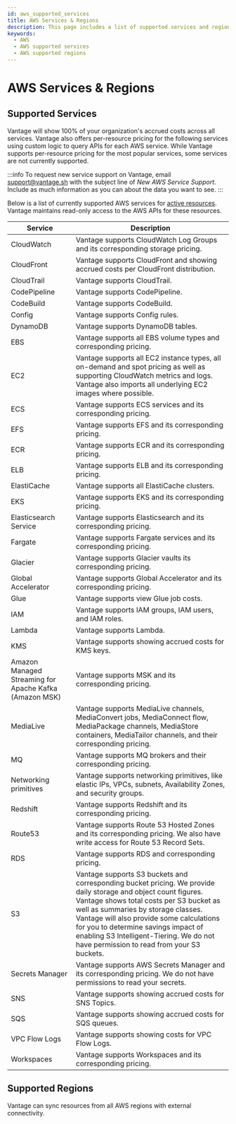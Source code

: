 ```yaml
---
id: aws_supported_services
title: AWS Services & Regions
description: This page includes a list of supported services and regions for the AWS Vantage integration.
keywords:
  - AWS
  - AWS supported services
  - AWS supported regions
---
```


# AWS Services & Regions

## Supported Services

Vantage will show 100% of your organization's accrued costs across all services. Vantage also offers per-resource pricing for the following services using custom logic to query APIs for each AWS service. While Vantage supports per-resource pricing for the most popular services, some services are not currently supported. 

:::info
To request new service support on Vantage, email [support@vantage.sh](mailto:support@vantage.sh) with the subject line of _New AWS Service Support_. Include as much information as you can about the data you want to see.
:::

Below is a list of currently supported AWS services for [active resources](/active_resources). Vantage maintains read-only access to the AWS APIs for these resources.

| Service                                                | Description                                                                                                                                                                                                                                                                                                                                                                   |
| ------------------------------------------------------ | ----------------------------------------------------------------------------------------------------------------------------------------------------------------------------------------------------------------------------------------------------------------------------------------------------------------------------------------------------------------------------- |
| CloudWatch                                             | Vantage supports CloudWatch Log Groups and its corresponding storage pricing.                                                                                                                                                                                                                                                                                                 |
| CloudFront                                             | Vantage supports CloudFront and showing accrued costs per CloudFront distribution.                                                                                                                                                                                                                                                                                            |
| CloudTrail                                             | Vantage supports CloudTrail.                                                                                                                                                                                                                                                                                                                                                  |
| CodePipeline                                           | Vantage supports CodePipeline.                                                                                                                                                                                                                                                                                                                                                |
| CodeBuild                                              | Vantage supports CodeBuild.                                                                                                                                                                                                                                                                                                                                                   |
| Config                                                 | Vantage supports Config rules.                                                                                                                                                                                                                                                                                                                                                |
| DynamoDB                                               | Vantage supports DynamoDB tables.                                                                                                                                                                                                                                                                                                                                             |
| EBS                                                    | Vantage supports all EBS volume types and corresponding pricing.                                                                                                                                                                                                                                                                                                              |
| EC2                                                    | Vantage supports all EC2 instance types, all on-demand and spot pricing as well as supporting CloudWatch metrics and logs. Vantage also imports all underlying EC2 images where possible.                                                                                                                                                                                     |
| ECS                                                    | Vantage supports ECS services and its corresponding pricing.                                                                                                                                                                                                                                                                                                                  |
| EFS                                                    | Vantage supports EFS and its corresponding pricing.                                                                                                                                                                                                                                                                                                                           |
| ECR                                                    | Vantage supports ECR and its corresponding pricing.                                                                                                                                                                                                                                                                                                                           |
| ELB                                                    | Vantage supports ELB and its corresponding pricing.                                                                                                                                                                                                                                                                                                                           |
| ElastiCache                                            | Vantage supports all ElastiCache clusters.                                                                                                                                                                                                                                                                                                                                    |
| EKS                                                    | Vantage supports EKS and its corresponding pricing.                                                                                                                                                                                                                                                                                                                           |
| Elasticsearch Service                                  | Vantage supports Elasticsearch and its corresponding pricing.                                                                                                                                                                                                                                                                                                                 |
| Fargate                                                | Vantage supports Fargate services and its corresponding pricing.                                                                                                                                                                                                                                                                                                              |
| Glacier                                                | Vantage supports Glacier vaults its corresponding pricing.                                                                                                                                                                                                                                                                                                                    |
| Global Accelerator                                     | Vantage supports Global Accelerator and its corresponding pricing.                                                                                                                                                                                                                                                                                                            |
| Glue                                                   | Vantage supports view Glue job costs.                                                                                                                                                                                                                                                                                                                                         |
| IAM                                                    | Vantage supports IAM groups, IAM users, and IAM roles.                                                                                                                                                                                                                                                                                                                        |
| Lambda                                                 | Vantage supports Lambda.                                                                                                                                                                                                                                                                                                                                                      |
| KMS                                                    | Vantage supports showing accrued costs for KMS keys.                                                                                                                                                                                                                                                                                                                          |
| Amazon Managed Streaming for Apache Kafka (Amazon MSK) | Vantage supports MSK and its corresponding pricing.                                                                                                                                                                                                                                                                                                                           |
| MediaLive                                              | Vantage supports MediaLive channels, MediaConvert jobs, MediaConnect flow, MediaPackage channels, MediaStore containers, MediaTailor channels, and their corresponding pricing.                                                                                                                                                                                               |
| MQ                                                     | Vantage supports MQ brokers and their corresponding pricing.                                                                                                                                                                                                                                                                                                                  |
| Networking primitives                                  | Vantage supports networking primitives, like elastic IPs, VPCs, subnets, Availability Zones, and security groups.                                                                                                                                                                                                                                                             |
| Redshift                                               | Vantage supports Redshift and its corresponding pricing.                                                                                                                                                                                                                                                                                                                      |
| Route53                                                | Vantage supports Route 53 Hosted Zones and its corresponding pricing. We also have write access for Route 53 Record Sets.                                                                                                                                                                                                                                                     |
| RDS                                                    | Vantage supports RDS and corresponding pricing.                                                                                                                                                                                                                                                                                                                               |
| S3                                                     | Vantage supports S3 buckets and corresponding bucket pricing. We provide daily storage and object count figures. Vantage shows total costs per S3 bucket as well as summaries by storage classes. Vantage will also provide some calculations for you to determine savings impact of enabling S3 Intelligent-Tiering. We do not have permission to read from your S3 buckets. |
| Secrets Manager                                        | Vantage supports AWS Secrets Manager and its corresponding pricing. We do not have permissions to read your secrets.                                                                                                                                                                                                                                                          |
| SNS                                                    | Vantage supports showing accrued costs for SNS Topics.                                                                                                                                                                                                                                                                                                                        |
| SQS                                                    | Vantage supports showing accrued costs for SQS queues.                                                                                                                                                                                                                                                                                                                        |
| VPC Flow Logs                                          | Vantage supports showing costs for VPC Flow Logs.                                                                                                                                                                                                                                                                                                                             |
| Workspaces                                             | Vantage supports Workspaces and its corresponding pricing.                                                                                                                                                                                                                                                                                                                    |

## Supported Regions

Vantage can sync resources from all AWS regions with external connectivity.
